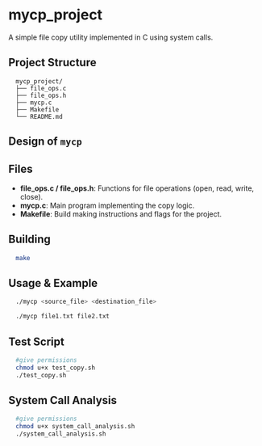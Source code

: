 # mycp_project

A simple file copy utility implemented in C using system calls.

## Project Structure

```
  mycp_project/
  ├── file_ops.c
  ├── file_ops.h
  ├── mycp.c
  ├── Makefile
  └── README.md
```
## Design of ```mycp```
## Files

- **file_ops.c / file_ops.h**: Functions for file operations (open, read, write, close).
- **mycp.c**: Main program implementing the copy logic.
- **Makefile**: Build making instructions and flags for the project.

## Building

```sh
  make
```

## Usage & Example

```sh
  ./mycp <source_file> <destination_file>

  ./mycp file1.txt file2.txt
```

## Test Script
```sh
  #give permissions
  chmod u+x test_copy.sh
  ./test_copy.sh
```

## System Call Analysis
```sh
  #give permissions
  chmod u+x system_call_analysis.sh
  ./system_call_analysis.sh
```
